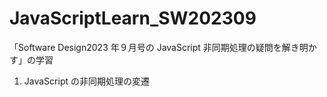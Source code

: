 # JavaScriptLearn_SW202309

「Software Design2023 年９月号の JavaScript 非同期処理の疑問を解き明かす」の学習

1. JavaScript の非同期処理の変遷
